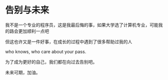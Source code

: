 # 告别与未来

我不是一个专业的程序员，这是我最后悔的事，如果大学选了计算机专业，可能我的路会更加顺利一点吧

但这也许又是一件好事，在成长的过程中遇到了很多帮助过我的人

who knows, who care about your pass.

为了成为更好的自己，我们都在向过去告别吧。

未来可期，加油。
